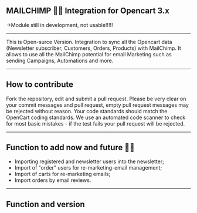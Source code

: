 ## MAILCHIMP 🙉🙈 Integration for Opencart 3.x
->Module still in development, not usable!!!!!
***
This is Open-surce Version. Integration to sync all the Opencart data (Newsletter subscriber, Customers, Orders, Products) with MailChimp. It allows to use all the MailChimp potential for email Marketing such as sending Campaigns, Automations and more.
***

## How to contribute
Fork the repository, edit and submit a pull request.
Please be very clear on your commit messages and pull request, empty pull request messages may be rejected without reason.
Your code standards should match the OpenCart coding standards. We use an automated code scanner to check for most basic mistakes - if the test fails your pull request will be rejected.
***

## Function to add now and future 🐱‍🏍

- Importing registered and newsletter users into the newsletter;
- Import of "order" users for re-marketing-email management;
- Import of carts for re-marketing emails;
- Import orders by email reviews.

***

## Function and version